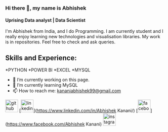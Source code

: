 ### Hi there 👋, my name is Abhishek
#### Uprising Data analyst | Data Scientist
I'm Abhishek from India, and I do Programming. I am currently student and I really enjoy learning new technologies and visualisation libraries. My work is in repositories.  Feel free to check and ask queries.

## Skills and Experience:
*PYTHON
*POWER BI
*EXCEL 
*MYSQL 

- 🔭 I’m currently working on this page. 
- 🌱 I’m currently learning MySQL 
- 📫 How to reach me: kananiabhishek99@gmail.com 


[<img src='https://cdn.jsdelivr.net/npm/simple-icons@3.0.1/icons/github.svg' alt='github' height='40'>](https://github.com/isabhiii)  [<img src='https://cdn.jsdelivr.net/npm/simple-icons@3.0.1/icons/linkedin.svg' alt='linkedin' height='40'>](https://www.linkedin.com/in/Abhishek Kanani/)  [<img src='https://cdn.jsdelivr.net/npm/simple-icons@3.0.1/icons/facebook.svg' alt='facebook' height='40'>](https://www.facebook.com/Abhishek Kanani)  [<img src='https://cdn.jsdelivr.net/npm/simple-icons@3.0.1/icons/instagram.svg' alt='instagram' height='40'>](https://www.instagram.com/isabhiii/)  
